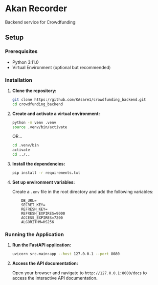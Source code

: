 # Akan Recorder
Backend service for Crowdfunding

## Setup

### Prerequisites

- Python 3.11.0
- Virtual Environment (optional but recommended)

### Installation

1. **Clone the repository:**

    ```sh
    git clone https://github.com/KAsare1/crowdfunding_backend.git
    cd crowdfunding_backend
    ```

2. **Create and activate a virtual environment:**

    ```sh
    python -m venv .venv
    source .venv/bin/activate
    ```
    OR...
    
    ```sh
    cd .venv/bin
    activate
    cd ../..
    ```

3. **Install the dependencies:**

    ```sh
    pip install -r requirements.txt
    ```

4. **Set up environment variables:**

    Create a `.env` file in the root directory and add the following variables:

    ```env
        DB_URL=
        SECRET_KEY=
        REFRESH_KEY=
        REFRESH_EXPIRES=9000
        ACCESS_EXPIRES=7200
        ALGORITHM=HS256
    ```

### Running the Application

1. **Run the FastAPI application:**

    ```sh
    uvicorn src.main:app --host 127.0.0.1 --port 8080
    ```

2. **Access the API documentation:**

    Open your browser and navigate to `http://127.0.0.1:8000/docs` to access the interactive API documentation.
